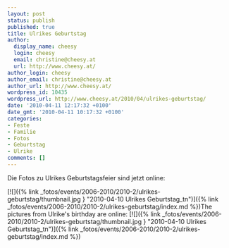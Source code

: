 ```yaml
---
layout: post
status: publish
published: true
title: Ulrikes Geburtstag
author:
  display_name: cheesy
  login: cheesy
  email: christine@cheesy.at
  url: http://www.cheesy.at/
author_login: cheesy
author_email: christine@cheesy.at
author_url: http://www.cheesy.at/
wordpress_id: 10435
wordpress_url: http://www.cheesy.at/2010/04/ulrikes-geburtstag/
date: '2010-04-11 12:17:32 +0100'
date_gmt: '2010-04-11 10:17:32 +0100'
categories:
- Feste
- Familie
- Fotos
- Geburtstag
- Ulrike
comments: []
---
```

<!--:de-->Die Fotos zu Ulrikes Geburtstagsfeier sind jetzt online:
[![]({% link _fotos/events/2006-2010/2010-2/ulrikes-geburtstag/thumbnail.jpg } "2010-04-10 Ulrikes Geburtstag\_tn")]({% link _fotos/events/2006-2010/2010-2/ulrikes-geburtstag/index.md %})<!--:--><!--:en-->The pictures from Ulrike's birthday are online:
[![]({% link _fotos/events/2006-2010/2010-2/ulrikes-geburtstag/thumbnail.jpg } "2010-04-10 Ulrikes Geburtstag\_tn")]({% link _fotos/events/2006-2010/2010-2/ulrikes-geburtstag/index.md %})<!--:-->
